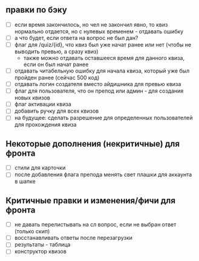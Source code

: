 ## правки по бэку
- [ ] если время закончилось, но чел не закончил явно, то квиз нормально отдается, но с нулевых временем - отдавать ошибку
- [ ] а что будет, если ответа на вопрос не был дан?
- [ ] флаг для /quiz/{id}, что квиз был уже начат ранее или нет (чтобы не выводить превью, а сразу квиз)
  - также можно отдавать оставшееся время для данного квиза, если он был начат ранее
- [ ] отдавать читабельную ошибку для начала квиза, который уже был пройден ранее (сейчас 500 код)
- [ ] отдавать логин создателя вместо айдишника для превью квиза
- [ ] флаг для пользователя, что он препод или админ - для создания новых квизов
- [ ] флаг активации квиза
- [ ] добавить ручку для всех квизов 
- [ ] на будущее: сделать разрешение для определенных пользователей для прохождения квиза

## Некоторые дополнения (некритичные) для фронта
- [ ] стили для карточки
- [ ] после добавления флага препода менять свет плашки для аккаунта в шапке

## Критичные правки и изменения/фичи для фронта
- [ ] не давать перелистывать на сл вопрос, если не выбран ответ (только скип)
- [ ] восстанавливать ответы после перезагрузки
- [ ] результаты - таблица
- [ ] конструктор квизов